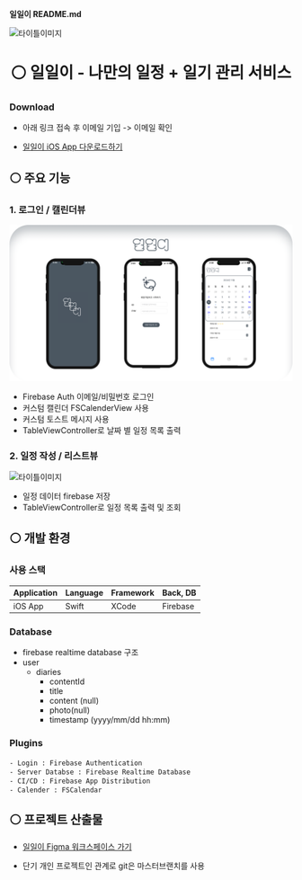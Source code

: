 **일일이 README.md** 

![타이틀이미지](./readme/zero.png)
# <center> ⚪️ 일일이 - 나만의 일정 + 일기 관리 서비스 </center>
### Download
- 아래 링크 접속 후 이메일 기입 -> 이메일 확인
  
- [일일이 iOS App 다운로드하기](https://appdistribution.firebase.dev/i/99d6f402cc903800)

## ⚪️ 주요 기능
### 1. 로그인 / 캘린더뷰
![타이틀이미지](./readme/first.png)

- Firebase Auth 이메일/비밀번호 로그인
- 커스텀 캘린더 FSCalenderView 사용
- 커스텀 토스트 메시지 사용
- TableViewController로 날짜 별 일정 목록 출력
  
### 2. 일정 작성 / 리스트뷰
![타이틀이미지](./readme/second.png)

- 일정 데이터 firebase 저장
- TableViewController로 일정 목록 출력 및 조회
  
## ⚪️ 개발 환경
### 사용 스택

| Application |  Language | Framework | Back, DB |
| ---- | ---- | ---- | ---- | 
| iOS App | Swift |  XCode | Firebase |



### Database
- firebase realtime database 구조
- user
    - diaries
        - contentId
        - title
        - content (null)
        - photo(null)
        - timestamp (yyyy/mm/dd hh:mm)

### **Plugins**
    - Login : Firebase Authentication
    - Server Databse : Firebase Realtime Database
    - CI/CD : Firebase App Distribution
    - Calender : FSCalendar


## ⚪️ 프로젝트 산출물
- [일일이 Figma 워크스페이스 가기]([https://woozy-passbook-d4b.notion.site/3d0a32e4d2904317a37bdc4508057f96?pvs=4](https://www.figma.com/design/WEnkFFqq3jFvb3C2lrHg8J/%EC%9D%BC%EC%9D%BC%EC%9D%B4?node-id=0-1&node-type=canvas&t=VLft4WRYm955L3wu-0))

* 단기 개인 프로젝트인 관계로 git은 마스터브랜치를 사용
